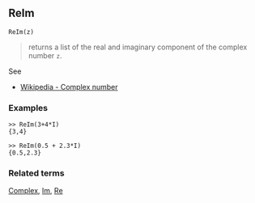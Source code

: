 ## ReIm

```
ReIm(z)
```

> returns a list of the real and imaginary component of the complex number `z`.
 
See
* [Wikipedia - Complex number](https://en.wikipedia.org/wiki/Complex_number)

### Examples

```
>> ReIm(3+4*I)
{3,4}

>> ReIm(0.5 + 2.3*I)
{0.5,2.3}
```

### Related terms 
[Complex](Complex.md), [Im](Im.md), [Re](Re.md) 
